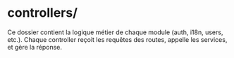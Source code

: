 # controllers/

Ce dossier contient la logique métier de chaque module (auth, i18n, users, etc.).
Chaque controller reçoit les requêtes des routes, appelle les services, et gère la réponse. 